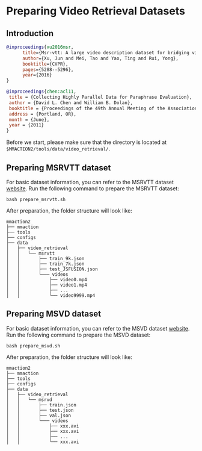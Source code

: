 # Preparing Video Retrieval Datasets

## Introduction

<!-- [DATASET] -->

```BibTeX
@inproceedings{xu2016msr,
      title={Msr-vtt: A large video description dataset for bridging video and language},
      author={Xu, Jun and Mei, Tao and Yao, Ting and Rui, Yong},
      booktitle={CVPR},
      pages={5288--5296},
      year={2016}
}

```

```BibTeX
@inproceedings{chen:acl11,
 title = {Collecting Highly Parallel Data for Paraphrase Evaluation},
 author = {David L. Chen and William B. Dolan},
 booktitle = {Proceedings of the 49th Annual Meeting of the Association for Computational Linguistics (ACL-2011)},
 address = {Portland, OR},
 month = {June},
 year = {2011}
}
```



Before we start, please make sure that the directory is located at `$MMACTION2/tools/data/video_retrieval/`.

## Preparing MSRVTT dataset

For basic dataset information, you can refer to the MSRVTT dataset [website](https://www.microsoft.com/en-us/research/publication/msr-vtt-a-large-video-description-dataset-for-bridging-video-and-language/). Run the following command to prepare the MSRVTT dataset:

```shell
bash prepare_msrvtt.sh
```

After preparation, the folder structure will look like:

```
mmaction2
├── mmaction
├── tools
├── configs
├── data
│   ├── video_retrieval
│   │   └── msrvtt
│   │       ├── train_9k.json
│   │       ├── train_7k.json
│   │       ├── test_JSFUSION.json
│   │       └─── videos
│   │           ├── video0.mp4
│   │           ├── video1.mp4
│   │           ├── ...
│   │           └── video9999.mp4
```

## Preparing MSVD dataset

For basic dataset information, you can refer to the MSVD dataset [website](https://www.cs.utexas.edu/users/ml/clamp/videoDescription/). Run the following command to prepare the MSVD dataset:

```shell
bash prepare_msvd.sh
```

After preparation, the folder structure will look like:

```
mmaction2
├── mmaction
├── tools
├── configs
├── data
│   ├── video_retrieval
│   │   └── msrvd
│   │       ├── train.json
│   │       ├── test.json
│   │       ├── val.json
│   │       └─── videos
│   │           ├── xxx.avi
│   │           ├── xxx.avi
│   │           ├── ...
│   │           └── xxx.avi
```
